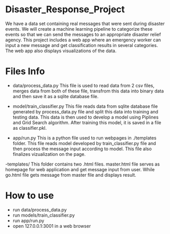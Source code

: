 # Disaster_Response_Project
We have a data set containing real messages that were sent during disaster events. We will create a machine learning pipeline to categorize these events so that we can send the messages to an appropriate disaster relief agency.  This project includes a web app where an emergency worker can input a new message and get classification results in several categories. The web app also displays visualizations of the data.


# Files Info
- data/process_data.py
This file is used to read data from 2 csv files, merges data from both of these file, transfrom this data into binary data and then save it as a sqlite database file.

- model/train_classifier.py
This file reads data from sqlite database file generated by process_data.py file and split this data into training and testing data. This data is then used to develop a model using Piplines and Grid Search algorithm. After training this model, it is saved in a file as classifier.pkl.

- app/run.py
This is a python file used to run webpages in ./templates folder. This file reads model developed by train_classifier.py file and then process the message input according to model. This file also finalizes vizualization on the page.

-templates/
This folder contains two .html files. master.html file serves as homepage for web application and get message input from user. While go.html file gets message from master file and displays result.

# How to use
- run data/process_data.py
- run models/train_classifier.py
- run app/run.py
- open 127.0.0.1:3001 in a web browser